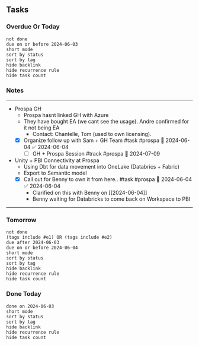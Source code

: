 ## Tasks 
### Overdue Or Today
```tasks 
not done 
due on or before 2024-06-03
short mode 
sort by status 
sort by tag 
hide backlink
hide recurrence rule
hide task count
```
### Notes
----
- Prospa GH 
	- Prospa hasnt linked GH with Azure 
	- They have bought EA  (we cant see the usage). Andre confirmed for it not being EA
		- Contact: Chantelle, Tom (used to own licensing). 
	- [x] Organize follow up with Sam + GH Team #task #prospa 📅 2024-06-04 ✅ 2024-06-04
		- [ ] GH + Prospa Session #track #prospa 📅 2024-07-09

- Unity + PBI Connectivity at Prospa 
	- Using Dbt for data movement into OneLake (Databrics + Fabric)
	- Export to Semantic model 
	- [x] Call out for Benny to own it from here.. #task #prospa 📅 2024-06-04 ✅ 2024-06-04
		- Clarified on this with Benny on [[2024-06-04]]
		- Benny waiting for Databricks to come back on Workspace to PBI 








----
### Tomorrow
```tasks 
not done 
(tags include #e1) OR (tags include #e2) 
due after 2024-06-03
due on or before 2024-06-04
short mode 
sort by status 
sort by tag 
hide backlink
hide recurrence rule
hide task count
```
### Done Today 
```tasks 
done on 2024-06-03
short mode 
sort by status 
sort by tag 
hide backlink
hide recurrence rule
hide task count
```








